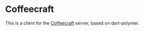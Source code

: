 # Coffeecraft

This is a client for the  [Coffeecraft](https://github.com/nlw0/scala-coffeecraft) server, based on dart-polymer.
